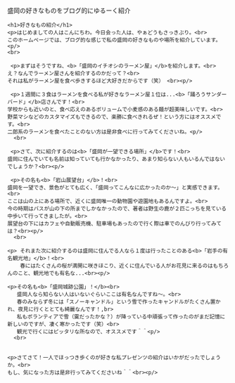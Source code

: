 <html lang="ja">
  <head>
    <meta charset="UTF-8">
    <title　style="background-color:#00FF00">盛岡の好きなものをブログ的にゆるーく紹介</title>
  </head>
  
    <h1>好きなもの紹介</h1>
    <p>はじめましての人はこんにちわ。今日会った人は、やぁどうもさっきぶり。<br>
    このホームページでは、ブログ的な感じで私の盛岡の好きなものや場所を紹介しています。<p/>
    <br>
    
     <p>まずはそうですね、<b>「盛岡のイチオシのラーメン屋」</b>を紹介します。<br>
    え？なんでラーメン屋さんを紹介するのかだって？<br>
    それは私がラーメン屋を食べ歩きするほど大好きだからです（笑） <br><p/>
     
     <p>１週間に３食はラーメンを食べる私が好きなラーメン屋１位は...<b>「踊ろうサンダーバード」</b>店さんです！<br>
    学校からも近いのと、食べ応えのあるボリュームで小麦感のある麺が超美味しいです。<br>
    野菜マシなどのカスタマイズもできるので、楽勝に食べきれるぜ！という方にはオススメです。<br>
    二郎系のラーメンを食べたことのない方は是非食べに行ってみてくださいね。<p/>
      <br>
    
     <p>さて、次に紹介するのは<b>「盛岡が一望できる場所」</b>です！<br>
    盛岡に住んでいても名前は知っていても行かなかったり、あまり知らない人もいるんではないでしょうか？<br><p/>
    
     <p>その名も<b>「岩山展望台」</b>！<br>
    盛岡を一望でき、景色がとても広く、「盛岡ってこんなに広かったのか～」と実感できます。<br>
    ここは山の上にある場所で、近くに盛岡唯一の動物園や遊園地もあるんですよ。<br>
    今の時期はバスが山の下の所までしかなかったので、著者は野生の鹿が２匹こっちを見ている中歩いて行ってきましたが。<br>
    展望台の下にはカフェや自動販売機、駐車場もあったので行く際は車でのんびり行ってみては？<br><p/>
      <br>
    
    <p> それまた次に紹介するのは盛岡に住んでる人なら１度は行ったことのある<b>「岩手の有名観光地」</b>！<br>
        春にはたくさんの桜が満開に咲きほこり、近くに住んでいる人がお花見に来るのはもちろんのこと、観光地でも有名な...<br><p/>
        
    <p>その名も<b>「盛岡城跡公園」！</b><br>
       盛岡人なら知らない人はいないぐらいここは有名なんですね～。<br>
       春のみならず冬には「スノーキャンドル」という雪で作ったキャンドルがたくさん置かれ、夜見に行くととても綺麗なんです！,br>
       私もボランティアで雪（霙だったかな？）が降っている中頑張って作ったのがまだ記憶に新しいのですが、凄く寒かったです（笑）<br>
       観光で行くにはピッタリな所なので、オススメです＾＾<p/>
      <br>
    
    
    <p>さてさて！一人でほっつき歩くのが好きな私プレゼンツの紹介はいかがだったでしょうか。<br>
    もし、気になった方は是非行ってみてくださいね＾＾<br><p/>


 
